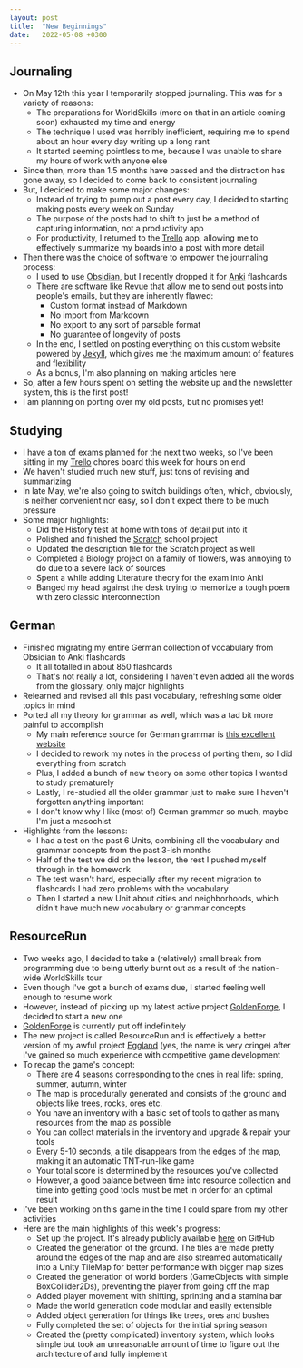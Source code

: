 ```yaml
---
layout: post
title:  "New Beginnings"
date:   2022-05-08 +0300
---
```


## Journaling

- On May 12th this year I temporarily stopped journaling. This was for a variety of reasons:
    - The preparations for WorldSkills (more on that in an article coming soon) exhausted my time and energy
    - The technique I used was horribly inefficient, requiring me to spend about an hour every day writing up a long rant
    - It started seeming pointless to me, because I was unable to share my hours of work with anyone else
- Since then, more than 1.5 months have passed and the distraction has gone away, so I decided to come
  back to consistent journaling
- But, I decided to make some major changes:
  - Instead of trying to pump out a post every day, I decided to starting making posts every week on Sunday
  - The purpose of the posts had to shift to just be a method of capturing information, not a productivity app
  - For productivity, I returned to the [Trello](https://trello.com) app, allowing me to effectively
    summarize my boards into a post with more detail
- Then there was the choice of software to empower the journaling process:
  - I used to use [Obsidian](https://obsidian.md), but I recently dropped it for [Anki](https://apps.ankiweb.net) flashcards
  - There are software like [Revue](https://getrevue.co) that allow me to send out posts into people's emails, but they are inherently flawed:
    - Custom format instead of Markdown
    - No import from Markdown
    - No export to any sort of parsable format
    - No guarantee of longevity of posts
  - In the end, I settled on posting everything on this custom website powered by [Jekyll](https://jekyllrb.com), which
    gives me the maximum amount of features and flexibility
  - As a bonus, I'm also planning on making articles here
- So, after a few hours spent on setting the website up and the newsletter system, this is the first post!
- I am planning on porting over my old posts, but no promises yet!

## Studying

- I have a ton of exams planned for the next two weeks, so I've been sitting in my [Trello](https://trello.com) chores
  board this week for hours on end
- We haven't studied much new stuff, just tons of revising and summarizing
- In late May, we're also going to switch buildings often, which, obviously, is neither convenient nor easy, so
  I don't expect there to be much pressure
- Some major highlights:
  - Did the History test at home with tons of detail put into it
  - Polished and finished the [Scratch](https://scratch.mit.edu) school project
  - Updated the description file for the Scratch project as well
  - Completed a Biology project on a family of flowers, was annoying to do due to a severe lack of sources
  - Spent a while adding Literature theory for the exam into Anki
  - Banged my head against the desk trying to memorize a tough poem with zero classic interconnection

## German

- Finished migrating my entire German collection of vocabulary from Obsidian to Anki flashcards
  - It all totalled in about 850 flashcards
  - That's not really a lot, considering I haven't even added all the words from the glossary, only major highlights
- Relearned and revised all this past vocabulary, refreshing some older topics in mind
- Ported all my theory for grammar as well, which was a tad bit more painful to accomplish
  - My main reference source for German grammar is [this excellent website](https://germanveryeasy.com)
  - I decided to rework my notes in the process of porting them, so I did everything from scratch
  - Plus, I added a bunch of new theory on some other topics I wanted to study prematurely
  - Lastly, I re-studied all the older grammar just to make sure I haven't forgotten anything important
  - I don't know why I like (most of) German grammar so much, maybe I'm just a masochist
- Highlights from the lessons:
  - I had a test on the past 6 Units, combining all the vocabulary and grammar concepts from the past 3-ish months
  - Half of the test we did on the lesson, the rest I pushed myself through in the homework
  - The test wasn't hard, especially after my recent migration to flashcards I had zero problems with the vocabulary
  - Then I started a new Unit about cities and neighborhoods, which didn't have much new vocabulary or grammar concepts

## ResourceRun

- Two weeks ago, I decided to take a (relatively) small break from programming due to being utterly burnt out
  as a result of the nation-wide WorldSkills tour
- Even though I've got a bunch of exams due, I started feeling well enough to resume work
- However, instead of picking up my latest active project [GoldenForge](https://github.com/RedGrapefruit09/GoldenForge),
  I decided to start a new one
- [GoldenForge](https://github.com/RedGrapefruit09/GoldenForge) is currently put off indefinitely
- The new project is called ResourceRun and is effectively a better version of my awful project
  [Eggland](https://github.com/RedGrapefruit09/Eggland) (yes, the name is very cringe) after I've gained so much
  experience with competitive game development
- To recap the game's concept:
  - There are 4 seasons corresponding to the ones in real life: spring, summer, autumn, winter
  - The map is procedurally generated and consists of the ground and objects like trees, rocks, ores etc.
  - You have an inventory with a basic set of tools to gather as many resources from the map as possible
  - You can collect materials in the inventory and upgrade & repair your tools
  - Every 5-10 seconds, a tile disappears from the edges of the map, making it an automatic TNT-run-like game
  - Your total score is determined by the resources you've collected
  - However, a good balance between time into resource collection and time into getting good tools must be met in order
    for an optimal result
- I've been working on this game in the time I could spare from my other activities
- Here are the main highlights of this week's progress:
  - Set up the project. It's already publicly available [here](https://github.com/RedGrapefruit09/ResourceRun) on GitHub
  - Created the generation of the ground. The tiles are made pretty around the edges of the map and are also streamed
    automatically into a Unity TileMap for better performance with bigger map sizes
  - Created the generation of world borders (GameObjects with simple BoxCollider2Ds), preventing the player from going
    off the map
  - Added player movement with shifting, sprinting and a stamina bar
  - Made the world generation code modular and easily extensible
  - Added object generation for things like trees, ores and bushes
  - Fully completed the set of objects for the initial spring season
  - Created the (pretty complicated) inventory system, which looks simple but took an unreasonable amount of time
    to figure out the architecture of and fully implement
